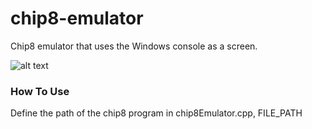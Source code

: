 # chip8-emulator

Chip8 emulator that uses the Windows console as a screen.

![alt text](https://github.com/jacobggman/chip8-emulator/blob/master/example1.png?raw=true)

### How To Use
Define the path of the chip8 program in chip8Emulator.cpp, FILE_PATH
